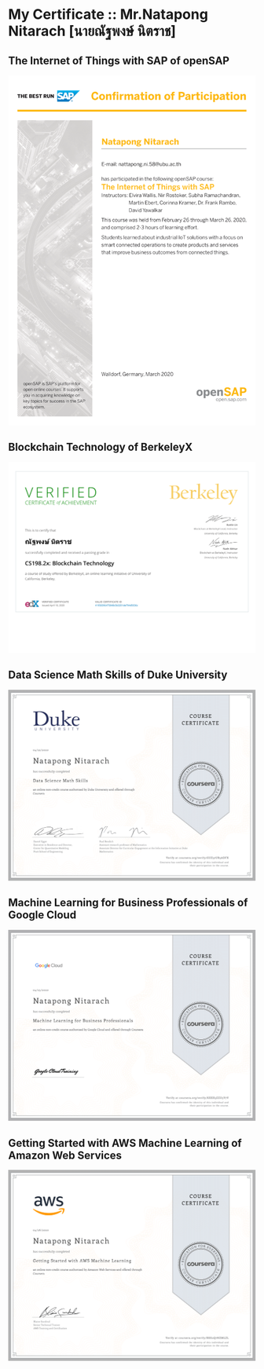 My Certificate ::  Mr.Natapong Nitarach [นายณัฐพงษ์ นิตราช]
=========================================
## The Internet of Things with SAP of openSAP
<p align="center"><img src="https://raw.githubusercontent.com/natnaov8/Certificate_NatapongNitarach/master/Certificate/png/iot4_ConfirmationOfParticipation-1.png"></p>

## Blockchain Technology of BerkeleyX
<p align="center"><img src="https://raw.githubusercontent.com/natnaov8/Certificate_NatapongNitarach/master/Certificate/png/BerkeleyX%20CS198.2x%20Certificate%20_%20edX-1.png"></p>

## Data Science Math Skills of Duke University
<p align="center"><img src="https://raw.githubusercontent.com/natnaov8/Certificate_NatapongNitarach/master/Certificate/png/Coursera%20GUZ37UR5ADFX-1.png"></p>

## Machine Learning for Business Professionals of Google Cloud
<p align="center"><img src="https://raw.githubusercontent.com/natnaov8/Certificate_NatapongNitarach/master/Certificate/png/Coursera%20KXXX5EEU5V7V-1.png"></p>

## Getting Started with AWS Machine Learning of Amazon Web Services
<p align="center"><img src="https://raw.githubusercontent.com/natnaov8/Certificate_NatapongNitarach/master/Certificate/png/Coursera%20RKK2Q7NZMLZL-1.png"></p>
